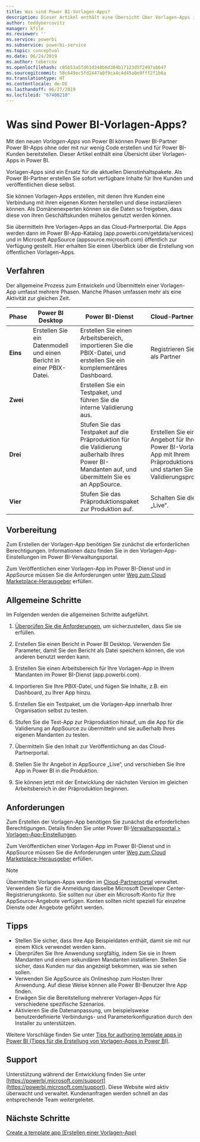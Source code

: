 ```yaml
---
title: Was sind Power BI-Vorlagen-Apps?
description: Dieser Artikel enthält eine Übersicht über Vorlagen-Apps in Power BI. Erfahren Sie, wie Sie Power BI-Apps ohne oder mit nur wenig Code erstellen, und diese dann für Power BI-Kunden bereitstellen.
author: teddybercovitz
manager: kfile
ms.reviewer: ''
ms.service: powerbi
ms.subservice: powerbi-service
ms.topic: conceptual
ms.date: 06/24/2019
ms.author: tebercov
ms.openlocfilehash: c05b53a5fd61d348b6d304b17123d5f2497ab647
ms.sourcegitcommit: 58c649ec5fd2447a0f9ca4c4d45a0e9fff2f1b6a
ms.translationtype: HT
ms.contentlocale: de-DE
ms.lasthandoff: 06/27/2019
ms.locfileid: "67408210"
---
```

# <a name="what-are-power-bi-template-apps"></a>Was sind Power BI-Vorlagen-Apps?

Mit den neuen *Vorlagen-Apps* von Power BI können Power BI-Partner Power BI-Apps ohne oder mit nur wenig Code erstellen und für Power BI-Kunden bereitstellen.  Dieser Artikel enthält eine Übersicht über Vorlagen-Apps in Power BI.

Vorlagen-Apps sind ein Ersatz für die aktuellen Dienstinhaltspakete. Als Power BI-Partner erstellen Sie sofort verfügbare Inhalte für Ihre Kunden und veröffentlichen diese selbst.  

Sie können Vorlagen-Apps erstellen, mit denen Ihre Kunden eine Verbindung mit ihren eigenen Konten herstellen und diese instanziieren können. Als Domänenexperten können sie die Daten so freigeben, dass diese von ihren Geschäftskunden mühelos genutzt werden können.  

Sie übermitteln Ihre Vorlagen-Apps an das Cloud-Partnerportal. Die Apps werden dann im Power BI-App-Katalog (app.powerbi.com/getdata/services) und in Microsoft AppSource (appsource.microsoft.com) öffentlich zur Verfügung gestellt. Hier erhalten Sie einen Überblick über die Erstellung von öffentlichen Vorlagen-Apps.  

## <a name="process"></a>Verfahren
Der allgemeine Prozess zum Entwickeln und Übermitteln einer Vorlagen-App umfasst mehrere Phasen. Manche Phasen umfassen mehr als eine Aktivität zur gleichen Zeit.


| Phase | Power BI Desktop |  |Power BI-Dienst  |  |Cloud-Partnerportal  |
|---|--------|--|---------|---------|---------|
| **Eins** | Erstellen Sie ein Datenmodell und einen Bericht in einer PBIX-Datei. |  | Erstellen Sie einen Arbeitsbereich, importieren Sie die PBIX-Datei, und erstellen Sie ein komplementäres Dashboard.  |  | Registrieren Sie sich als Partner |
| **Zwei** |  |  | Erstellen Sie ein Testpaket, und führen Sie die interne Validierung aus.        |  | |
| **Drei** | |  | Stufen Sie das Testpaket auf die Präproduktion für die Validierung außerhalb Ihres Power BI-Mandanten auf, und übermitteln Sie es an AppSource.  |  | Erstellen Sie ein Angebot für Ihre Power BI-Vorlagen-App mit Ihrem Präproduktionspaket, und starten Sie den Validierungsprozess. |
| **Vier** | |  | Stufen Sie das Präproduktionspaket zur Produktion auf. |  | Schalten Sie die App „Live“. |

## <a name="before-you-begin"></a>Vorbereitung

Zum Erstellen der Vorlagen-App benötigen Sie zunächst die erforderlichen Berechtigungen. Informationen dazu finden Sie in den Vorlagen-App-Einstellungen im Power BI-Verwaltungsportal. 

Zum Veröffentlichen einer Vorlagen-App im Power BI-Dienst und in AppSource müssen Sie die Anforderungen unter [Weg zum Cloud Marketplace-Herausgeber](https://docs.microsoft.com/azure/marketplace/become-publisher) erfüllen.
 
## <a name="high-level-steps"></a>Allgemeine Schritte

Im Folgenden werden die allgemeinen Schritte aufgeführt. 

1. [Überprüfen Sie die Anforderungen](#requirements), um sicherzustellen, dass Sie sie erfüllen. 

1. Erstellen Sie einen Bericht in Power BI Desktop. Verwenden Sie Parameter, damit Sie den Bericht als Datei speichern können, die von anderen benutzt werden kann. 

1. Erstellen Sie einen Arbeitsbereich für Ihre Vorlagen-App in Ihrem Mandanten im Power BI-Dienst (app.powerbi.com). 

1. Importieren Sie Ihre PBIX-Datei, und fügen Sie Inhalte, z.B. ein Dashboard, zu Ihrer App hinzu. 

1. Erstellen Sie ein Testpaket, um die Vorlagen-App innerhalb Ihrer Organisation selbst zu testen. 

1. Stufen Sie die Test-App zur Präproduktion hinauf, um die App für die Validierung an AppSource zu übermitteln und sie außerhalb Ihres eigenen Mandanten zu testen. 

1. Übermitteln Sie den Inhalt zur Veröffentlichung an das Cloud-Partnerportal. 

1. Stellen Sie Ihr Angebot in AppSource „Live“, und verschieben Sie Ihre App in Power BI in die Produktion.
2. Sie können jetzt mit der Entwicklung der nächsten Version im gleichen Arbeitsbereich in der Präproduktion beginnen. 

## <a name="requirements"></a>Anforderungen

Zum Erstellen der Vorlagen-App benötigen Sie zunächst die erforderlichen Berechtigungen. Details finden Sie unter Power BI-[Verwaltungsportal > Vorlagen-App-Einstellungen](service-admin-portal.md#template-apps-settings). 

Zum Veröffentlichen einer Vorlagen-App im Power BI-Dienst und in AppSource müssen Sie die Anforderungen unter [Weg zum Cloud Marketplace-Herausgeber](https://docs.microsoft.com/azure/marketplace/become-publisher) erfüllen.
 > [!NOTE] 
 > Übermittelte Vorlagen-Apps werden im [Cloud-Partnerportal](https://cloudpartner.azure.com) verwaltet. Verwenden Sie für die Anmeldung dasselbe Microsoft Developer Center-Registrierungskonto. Sie sollten nur über ein Microsoft-Konto für Ihre AppSource-Angebote verfügen. Konten sollten nicht speziell für einzelne Dienste oder Angebote geführt werden.

## <a name="tips"></a>Tipps 

- Stellen Sie sicher, dass Ihre App Beispieldaten enthält, damit sie mit nur einem Klick verwendet werden kann. 
- Überprüfen Sie Ihre Anwendung sorgfältig, indem Sie sie in Ihrem Mandanten und einem sekundären Mandanten installieren. Stellen Sie sicher, dass Kunden nur das angezeigt bekommen, was sie sehen sollen. 
- Verwenden Sie AppSource als Onlineshop zum Hosten Ihrer Anwendung. Auf diese Weise können alle Power BI-Benutzer Ihre App finden. 
- Erwägen Sie die Bereitstellung mehrerer Vorlagen-Apps für verschiedene spezifische Szenarios. 
- Aktivieren Sie die Datenanpassung, um beispielsweise benutzerdefinierte Verbindungs- und Parameterkonfiguration durch den Installer zu unterstützen.

Weitere Vorschläge finden Sie unter [Tips for authoring template apps in Power BI (Tipps für die Erstellung von Vorlagen-Apps in Power BI)](service-template-apps-tips.md).

## <a name="support"></a>Support
Unterstützung während der Entwicklung finden Sie unter [https://powerbi.microsoft.com/support](https://powerbi.microsoft.com/support). Diese Website wird aktiv überwacht und verwaltet. Kundenanfragen werden schnell an das entsprechende Team weitergeleitet.

## <a name="next-steps"></a>Nächste Schritte

[Create a template app (Erstellen einer Vorlagen-App)](service-template-apps-create.md)
